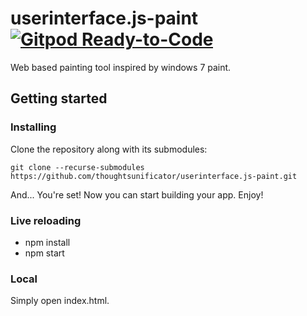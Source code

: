 # userinterface.js-paint [![Gitpod Ready-to-Code](https://img.shields.io/badge/Gitpod-ready--to--code-blue?logo=gitpod)](https://gitpod.io/#https://github.com/thoughtsunificator/userinterface.js-paint)

Web based painting tool inspired by windows 7 paint.

## Getting started

### Installing

Clone the repository along with its submodules:

```git clone --recurse-submodules https://github.com/thoughtsunificator/userinterface.js-paint.git```

And... You're set! Now you can start building your app. Enjoy!

### Live reloading

- npm install
- npm start

### Local

Simply open index.html.